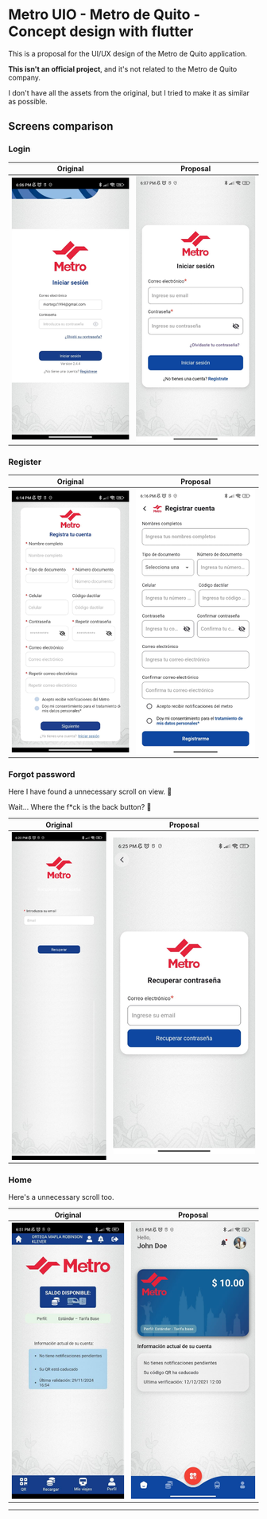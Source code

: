 # Metro UIO - Metro de Quito - Concept design with flutter

This is a proposal for the UI/UX design of the Metro de Quito application.

**This isn't an official project**, and it's not related to the Metro de Quito company.

I don't have all the assets from the original, but I tried to make it as similar as possible.

## Screens comparison

### Login
| Original                                        | Proposal                                        |
| ----------------------------------------------- | ----------------------------------------------- |
| ![Login original](resources/login-original.jpg) | ![Login proposal](resources/login-proposal.jpg) |

### Register

| Original                                              | Proposal                                              |
| ----------------------------------------------------- | ----------------------------------------------------- |
| ![Register original](resources/register-original.jpg) | ![Register proposal](resources/register-proposal.jpg) |

### Forgot password

Here I have found a unnecessary scroll on view. 🫤

Wait... Where the f*ck is the back button? 🤔

| Original                                                   | Proposal                                                   |
| ---------------------------------------------------------- | ---------------------------------------------------------- |
| ![Forgot password original](resources/forgot-original.jpg) | ![Forgot password proposal](resources/forgot-proposal.jpg) |

### Home

Here's a unnecessary scroll too.

| Original                                      | Proposal                                      |
| --------------------------------------------- | --------------------------------------------- |
| ![Home original](resources/home-original.jpg) | ![Home proposal](resources/home-proposal.jpg) |
****